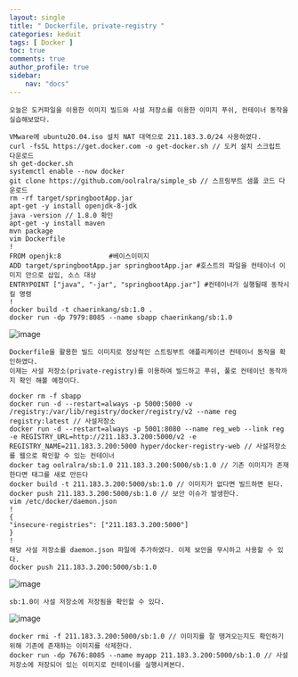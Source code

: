 ```yaml
---
layout: single
title: " Dockerfile, private-registry "
categories: keduit
tags: [ Docker ]
toc: true 
comments: true
author_profile: true
sidebar:
    nav: "docs"
---
```


```
오늘은 도커파일을 이용한 이미지 빌드와 사설 저장소를 이용한 이미지 푸쉬, 컨테이너 동작을 실습해보았다.
```

```
VMware에 ubuntu20.04.iso 설치 NAT 대역으로 211.183.3.0/24 사용하였다.
curl -fsSL https://get.docker.com -o get-docker.sh // 도커 설치 스크립트 다운로드
sh get-docker.sh
systemctl enable --now docker
git clone https://github.com/oolralra/simple_sb // 스프링부트 샘플 코드 다운로드
rm -rf target/springbootApp.jar
apt-get -y install openjdk-8-jdk
java -version // 1.8.0 확인
apt-get -y install maven
mvn package
vim Dockerfile
!
FROM openjk:8            #베이스이미지 
ADD target/springbootApp.jar springbootApp.jar #호스트의 파일을 컨테이너 이미지 안으로 삽입, 소스 대상
ENTRYPOINT ["java", "-jar", "springbootApp.jar"] #컨테이너가 실행될때 동작시킬 명령
!
docker build -t chaerinkang/sb:1.0 .
docker run -dp 7979:8085 --name sbapp chaerinkang/sb:1.0
```

![image](https://github.com/chaelynkang/chaelynkang.github.io/assets/128279031/a141b32c-8375-4857-a24e-81ba67a3ea8a)

```
Dockerfile을 활용한 빌드 이미지로 정상적인 스트링부트 애플리케이션 컨테이너 동작을 확인하였다.
이제는 사설 저장소(private-registry)를 이용하여 빌드하고 푸쉬, 풀로 컨테이넌 동작까지 확인 해볼 예정이다.
```

```
docker rm -f sbapp
docker run -d --restart=always -p 5000:5000 -v /registry:/var/lib/registry/docker/registry/v2 --name reg registry:latest // 사설저장소
docker run -d --restart=always -p 5001:8080 --name reg_web --link reg -e REGISTRY_URL=http://211.183.3.200:5000/v2 -e REGISTRY_NAME=211.183.3.200:5000 hyper/docker-registry-web // 사설저장소를 웹으로 확인할 수 있는 컨테이너
docker tag oolralra/sb:1.0 211.183.3.200:5000/sb:1.0 // 기존 이미지가 존재한다면 태그를 새로 만든다
docker build -t 211.183.3.200:5000/sb:1.0 // 이미지가 없다면 빌드하면 된다.
docker push 211.183.3.200:5000/sb:1.0 // 보안 이슈가 발생한다.
vim /etc/docker/daemon.json
!
{
"insecure-registries": ["211.183.3.200:5000"]
}
!
해당 사설 저장소를 daemon.json 파일에 추가하였다. 이제 보안을 무시하고 사용할 수 있다.
docker push 211.183.3.200:5000/sb:1.0
```

![image](https://github.com/chaelynkang/chaelynkang.github.io/assets/128279031/475cd6c3-4d4d-4566-8d10-610ae2724802)

```
sb:1.0이 사설 저장소에 저장됨을 확인할 수 있다.
```

![image](https://github.com/chaelynkang/chaelynkang.github.io/assets/128279031/dd12db1d-f534-4eef-8789-02abc7cea3fe)

```
docker rmi -f 211.183.3.200:5000/sb:1.0 // 이미지를 잘 땡겨오는지도 확인하기 위해 기존에 존재하는 이미지를 삭제한다.
docker run -dp 7676:8085 --name myapp 211.183.3.200:5000/sb:1.0 // 사설저장소에 저장되어 있는 이미지로 컨테이너를 실행시켜본다.
```
